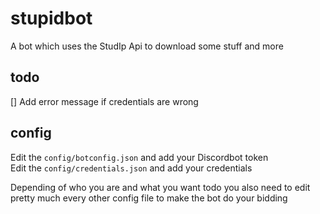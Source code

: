 # stupidbot
A bot which uses the StudIp Api to download some stuff and more


## todo 
[] Add error message if credentials are wrong

## config
Edit the <code>config/botconfig.json</code> and add your Discordbot token  
Edit the <code>config/credentials.json</code> and add your credentials  

Depending of who you are and what you want todo you also need to edit pretty much every other config file to make the bot do your bidding
